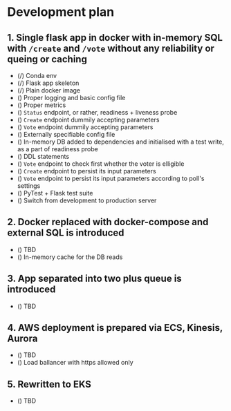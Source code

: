 # Development plan

## 1. Single flask app in docker with in-memory SQL with `/create` and `/vote` without any reliability or queing or caching
* (/) Conda env
* (/) Flask app skeleton
* (/) Plain docker image
* () Proper logging and basic config file
* () Proper metrics
* () `Status` endpoint, or rather, readiness + liveness probe
* () `Create` endpoint dummily accepting parameters
* () `Vote` endpoint dummily accepting parameters
* () Externally specifiable config file
* () In-memory DB added to dependencies and initialised with a test write, as a part of readiness probe
* () DDL statements
* () `Vote` endpoint to check first whether the voter is elligible
* () `Create` endpoint to persist its input parameters
* () `Vote` endpoint to persist its input parameters according to poll's settings
* () PyTest + Flask test suite
* () Switch from development to production server

## 2. Docker replaced with docker-compose and external SQL is introduced
* () TBD
* () In-memory cache for the DB reads

## 3. App separated into two plus queue is introduced
* () TBD

## 4. AWS deployment is prepared via ECS, Kinesis, Aurora
* () TBD
* () Load ballancer with https allowed only

## 5. Rewritten to EKS
* () TBD
